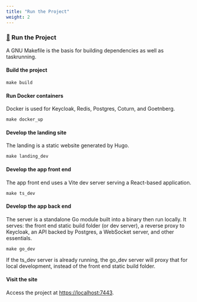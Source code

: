 ```yaml
---
title: "Run the Project"
weight: 2
---
```


### [&#128279;](#run-the-project) Run the Project

A GNU Makefile is the basis for building dependencies as well as taskrunning.

#### Build the project

```
make build
```

#### Run Docker containers

Docker is used for Keycloak, Redis, Postgres, Coturn, and Goetnberg.

```
make docker_up
```

#### Develop the landing site

The landing is a static website generated by Hugo. 

```
make landing_dev
```

#### Develop the app front end

The app front end uses a Vite dev server serving a React-based application.

```
make ts_dev
```

#### Develop the app back end

The server is a standalone Go module built into a binary then run locally. It serves: the front end static build folder (or dev server), a reverse proxy to Keycloak, an API backed by Postgres, a WebSocket server, and other essentials.

```
make go_dev
```

If the ts_dev server is already running, the go_dev server will proxy that for local development, instead of the front end static build folder.

#### Visit the site

Access the project at [https://localhost:7443](https://localhost:7443).

